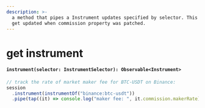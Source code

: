 ```yaml
---
description: >-
  a method that pipes a Instrument updates specified by selector. This method
  get updated when commission property was patched.
---
```


# get instrument

#### `instrument(selector: InstrumentSelector): Observable<Instrument>`

```typescript
// track the rate of market maker fee for BTC-USDT on Binance:
session
  .instrument(instrumentOf("binance:btc-usdt"))
  .pipe(tap((it) => console.log("maker fee: ", it.commission.makerRate)));
```
